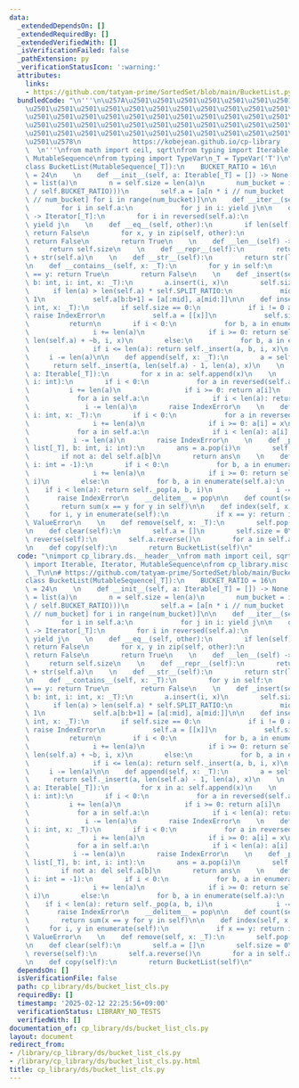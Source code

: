 ```yaml
---
data:
  _extendedDependsOn: []
  _extendedRequiredBy: []
  _extendedVerifiedWith: []
  _isVerificationFailed: false
  _pathExtension: py
  _verificationStatusIcon: ':warning:'
  attributes:
    links:
    - https://github.com/tatyam-prime/SortedSet/blob/main/BucketList.py
  bundledCode: "\n'''\n\u257A\u2501\u2501\u2501\u2501\u2501\u2501\u2501\u2501\u2501\
    \u2501\u2501\u2501\u2501\u2501\u2501\u2501\u2501\u2501\u2501\u2501\u2501\u2501\
    \u2501\u2501\u2501\u2501\u2501\u2501\u2501\u2501\u2501\u2501\u2501\u2501\u2501\
    \u2501\u2501\u2501\u2501\u2501\u2501\u2501\u2501\u2501\u2501\u2501\u2501\u2501\
    \u2501\u2501\u2501\u2501\u2501\u2501\u2501\u2501\u2501\u2501\u2501\u2501\u2501\
    \u2501\u2578\n             https://kobejean.github.io/cp-library             \
    \  \n'''\nfrom math import ceil, sqrt\nfrom typing import Iterable, Iterator,\
    \ MutableSequence\nfrom typing import TypeVar\n_T = TypeVar('T')\n\n# https://github.com/tatyam-prime/SortedSet/blob/main/BucketList.py\n\
    class BucketList(MutableSequence[_T]):\n    BUCKET_RATIO = 16\n    SPLIT_RATIO\
    \ = 24\n    \n    def __init__(self, a: Iterable[_T] = []) -> None:\n        a\
    \ = list(a)\n        n = self.size = len(a)\n        num_bucket = int(ceil(sqrt(n\
    \ / self.BUCKET_RATIO)))\n        self.a = [a[n * i // num_bucket : n * (i + 1)\
    \ // num_bucket] for i in range(num_bucket)]\n\n    def __iter__(self) -> Iterator[_T]:\n\
    \        for i in self.a:\n            for j in i: yield j\n\n    def __reversed__(self)\
    \ -> Iterator[_T]:\n        for i in reversed(self.a):\n            for j in reversed(i):\
    \ yield j\n    \n    def __eq__(self, other):\n        if len(self) != len(other):\
    \ return False\n        for x, y in zip(self, other):\n            if x != y:\
    \ return False\n        return True\n    \n    def __len__(self) -> int:\n   \
    \     return self.size\n    \n    def __repr__(self):\n        return \"BucketList\"\
    \ + str(self.a)\n    \n    def __str__(self):\n        return str(list(self))\n\
    \n    def __contains__(self, x: _T):\n        for y in self:\n            if x\
    \ == y: return True\n        return False\n    \n    def _insert(self, a: list[_T],\
    \ b: int, i: int, x: _T):\n        a.insert(i, x)\n        self.size += 1\n  \
    \      if len(a) > len(self.a) * self.SPLIT_RATIO:\n            mid = len(a) >>\
    \ 1\n            self.a[b:b+1] = [a[:mid], a[mid:]]\n\n    def insert(self, i:\
    \ int, x: _T):\n        if self.size == 0:\n            if i != 0 and i != -1:\
    \ raise IndexError\n            self.a = [[x]]\n            self.size = 1\n  \
    \          return\n        if i < 0:\n            for b, a in enumerate(reversed(self.a)):\n\
    \                i += len(a)\n                if i >= 0: return self._insert(a,\
    \ len(self.a) + ~b, i, x)\n        else:\n            for b, a in enumerate(self.a):\n\
    \                if i <= len(a): return self._insert(a, b, i, x)\n           \
    \     i -= len(a)\n\n    def append(self, x: _T):\n        a = self.a[-1]\n  \
    \      return self._insert(a, len(self.a) - 1, len(a), x)\n    \n    def extend(self,\
    \ a: Iterable[_T]):\n        for x in a: self.append(x)\n    \n    def __getitem__(self,\
    \ i: int):\n        if i < 0:\n            for a in reversed(self.a):\n      \
    \          i += len(a)\n                if i >= 0: return a[i]\n        else:\n\
    \            for a in self.a:\n                if i < len(a): return a[i]\n  \
    \              i -= len(a)\n        raise IndexError\n    \n    def __setitem__(self,\
    \ i: int, x: _T):\n        if i < 0:\n            for a in reversed(self.a):\n\
    \                i += len(a)\n                if i >= 0: a[i] = x\n        else:\n\
    \            for a in self.a:\n                if i < len(a): a[i] = x\n     \
    \           i -= len(a)\n        raise IndexError\n    \n    def _pop(self, a:\
    \ list[_T], b: int, i: int):\n        ans = a.pop(i)\n        self.size -= 1\n\
    \        if not a: del self.a[b]\n        return ans\n    \n    def pop(self,\
    \ i: int = -1):\n        if i < 0:\n            for b, a in enumerate(reversed(self.a)):\n\
    \                i += len(a)\n                if i >= 0: return self._pop(a, ~b,\
    \ i)\n        else:\n            for b, a in enumerate(self.a):\n            \
    \    if i < len(a): return self._pop(a, b, i)\n                i -= len(a)\n \
    \       raise IndexError\n    __delitem__ = pop\n\n    def count(self, x: _T):\n\
    \        return sum(x == y for y in self)\n\n    def index(self, x: _T):\n   \
    \     for i, y in enumerate(self):\n            if x == y: return i\n        raise\
    \ ValueError\n    \n    def remove(self, x: _T):\n        self.pop(self.index(x))\n\
    \n    def clear(self):\n        self.a = []\n        self.size = 0\n\n    def\
    \ reverse(self):\n        self.a.reverse()\n        for a in self.a: a.reverse()\n\
    \n    def copy(self):\n        return BucketList(self)\n"
  code: "\nimport cp_library.ds.__header__\nfrom math import ceil, sqrt\nfrom typing\
    \ import Iterable, Iterator, MutableSequence\nfrom cp_library.misc.typing import\
    \ _T\n\n# https://github.com/tatyam-prime/SortedSet/blob/main/BucketList.py\n\
    class BucketList(MutableSequence[_T]):\n    BUCKET_RATIO = 16\n    SPLIT_RATIO\
    \ = 24\n    \n    def __init__(self, a: Iterable[_T] = []) -> None:\n        a\
    \ = list(a)\n        n = self.size = len(a)\n        num_bucket = int(ceil(sqrt(n\
    \ / self.BUCKET_RATIO)))\n        self.a = [a[n * i // num_bucket : n * (i + 1)\
    \ // num_bucket] for i in range(num_bucket)]\n\n    def __iter__(self) -> Iterator[_T]:\n\
    \        for i in self.a:\n            for j in i: yield j\n\n    def __reversed__(self)\
    \ -> Iterator[_T]:\n        for i in reversed(self.a):\n            for j in reversed(i):\
    \ yield j\n    \n    def __eq__(self, other):\n        if len(self) != len(other):\
    \ return False\n        for x, y in zip(self, other):\n            if x != y:\
    \ return False\n        return True\n    \n    def __len__(self) -> int:\n   \
    \     return self.size\n    \n    def __repr__(self):\n        return \"BucketList\"\
    \ + str(self.a)\n    \n    def __str__(self):\n        return str(list(self))\n\
    \n    def __contains__(self, x: _T):\n        for y in self:\n            if x\
    \ == y: return True\n        return False\n    \n    def _insert(self, a: list[_T],\
    \ b: int, i: int, x: _T):\n        a.insert(i, x)\n        self.size += 1\n  \
    \      if len(a) > len(self.a) * self.SPLIT_RATIO:\n            mid = len(a) >>\
    \ 1\n            self.a[b:b+1] = [a[:mid], a[mid:]]\n\n    def insert(self, i:\
    \ int, x: _T):\n        if self.size == 0:\n            if i != 0 and i != -1:\
    \ raise IndexError\n            self.a = [[x]]\n            self.size = 1\n  \
    \          return\n        if i < 0:\n            for b, a in enumerate(reversed(self.a)):\n\
    \                i += len(a)\n                if i >= 0: return self._insert(a,\
    \ len(self.a) + ~b, i, x)\n        else:\n            for b, a in enumerate(self.a):\n\
    \                if i <= len(a): return self._insert(a, b, i, x)\n           \
    \     i -= len(a)\n\n    def append(self, x: _T):\n        a = self.a[-1]\n  \
    \      return self._insert(a, len(self.a) - 1, len(a), x)\n    \n    def extend(self,\
    \ a: Iterable[_T]):\n        for x in a: self.append(x)\n    \n    def __getitem__(self,\
    \ i: int):\n        if i < 0:\n            for a in reversed(self.a):\n      \
    \          i += len(a)\n                if i >= 0: return a[i]\n        else:\n\
    \            for a in self.a:\n                if i < len(a): return a[i]\n  \
    \              i -= len(a)\n        raise IndexError\n    \n    def __setitem__(self,\
    \ i: int, x: _T):\n        if i < 0:\n            for a in reversed(self.a):\n\
    \                i += len(a)\n                if i >= 0: a[i] = x\n        else:\n\
    \            for a in self.a:\n                if i < len(a): a[i] = x\n     \
    \           i -= len(a)\n        raise IndexError\n    \n    def _pop(self, a:\
    \ list[_T], b: int, i: int):\n        ans = a.pop(i)\n        self.size -= 1\n\
    \        if not a: del self.a[b]\n        return ans\n    \n    def pop(self,\
    \ i: int = -1):\n        if i < 0:\n            for b, a in enumerate(reversed(self.a)):\n\
    \                i += len(a)\n                if i >= 0: return self._pop(a, ~b,\
    \ i)\n        else:\n            for b, a in enumerate(self.a):\n            \
    \    if i < len(a): return self._pop(a, b, i)\n                i -= len(a)\n \
    \       raise IndexError\n    __delitem__ = pop\n\n    def count(self, x: _T):\n\
    \        return sum(x == y for y in self)\n\n    def index(self, x: _T):\n   \
    \     for i, y in enumerate(self):\n            if x == y: return i\n        raise\
    \ ValueError\n    \n    def remove(self, x: _T):\n        self.pop(self.index(x))\n\
    \n    def clear(self):\n        self.a = []\n        self.size = 0\n\n    def\
    \ reverse(self):\n        self.a.reverse()\n        for a in self.a: a.reverse()\n\
    \n    def copy(self):\n        return BucketList(self)\n"
  dependsOn: []
  isVerificationFile: false
  path: cp_library/ds/bucket_list_cls.py
  requiredBy: []
  timestamp: '2025-02-12 22:25:56+09:00'
  verificationStatus: LIBRARY_NO_TESTS
  verifiedWith: []
documentation_of: cp_library/ds/bucket_list_cls.py
layout: document
redirect_from:
- /library/cp_library/ds/bucket_list_cls.py
- /library/cp_library/ds/bucket_list_cls.py.html
title: cp_library/ds/bucket_list_cls.py
---
```

